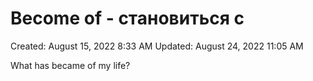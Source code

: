 # Become of - становиться с

Created: August 15, 2022 8:33 AM
Updated: August 24, 2022 11:05 AM

What has became of my life?